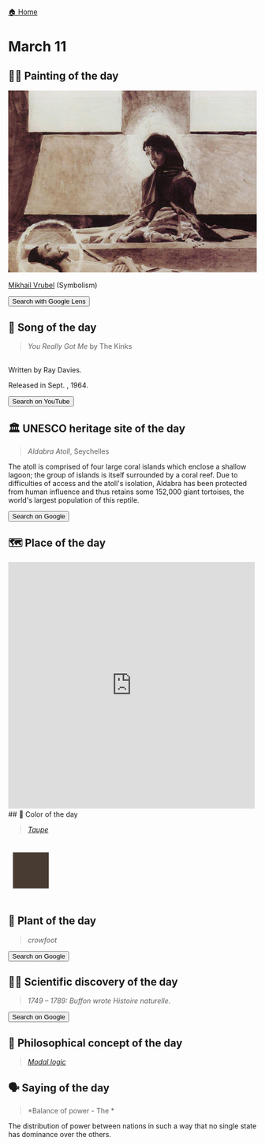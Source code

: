 
[🏠 Home](../../index.md)

# March 11

## 🧑‍🎨 Painting of the day

<img width="600" src="../img/Mikhail_Vrubel_6.jpg">

[Mikhail Vrubel](http://en.wikipedia.org/wiki/Mikhail_Vrubel) (Symbolism)

<button class="btn btn-success"
onclick=" window.open('https://lens.google.com/uploadbyurl?url=https://iretes.github.io/one-a-day/data/img/Mikhail_Vrubel_6.jpg','_blank')">
Search with Google Lens
</button>

## 🎼 Song of the day

> *You Really Got Me*
by The Kinks

<br />Written by Ray Davies.

Released in Sept. , 1964.

<button class="btn btn-success"
onclick=" window.open('http://www.youtube.com/search?q=You Really Got Me by The Kinks','_blank')">
Search on YouTube
</button>

## 🏛️ UNESCO heritage site of the day

> *Aldabra Atoll*, Seychelles

<p>The atoll is comprised of four large coral islands which enclose a shallow lagoon; the group of islands is itself surrounded by a coral reef. Due to difficulties of access and the atoll's isolation, Aldabra has been protected from human influence and thus retains some 152,000 giant tortoises, the world's largest population of this reptile.</p>

<button class="btn btn-success"
onclick=" window.open('http://www.google.com/search?q=Aldabra Atoll','_blank')">
Search on Google
</button>

## 🗺️ Place of the day

<iframe
src="https://www.mapcrunch.com"
name="mapcrunch"
width="500"
height="500"
allowTransparency="true"
scrolling="no"
frameborder="0"
>
</iframe>
## 🎨 Color of the day

> *[Taupe](https://en.wikipedia.org/wiki/Taupe)*

<div style="color:#483C32; font-size: 100px;">&#9632;</div>

## 🌿 Plant of the day

> *crowfoot*

<button class="btn btn-success"
onclick=" window.open('http://www.google.com/search?q=crowfoot','_blank')">
Search on Google
</button>

## 🧑‍🔬 Scientific discovery of the day

> *1749 – 1789: Buffon wrote Histoire naturelle.*

<button class="btn btn-success"
onclick=" window.open('http://www.google.com/search?q=1749 – 1789: Buffon wrote Histoire naturelle.','_blank')"> 
Search on Google
</button>

## 💭 Philosophical concept of the day

> *[Modal logic](https://en.wikipedia.org/wiki/Modal_logic)*

## 🗣️ Saying of the day

> *Balance of power - The *

The
distribution of power between nations in such a way that no single state has dominance
over the others.

